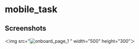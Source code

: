 # mobile_task


## Screenshots

＜img src="![onboard_page_1](https://user-images.githubusercontent.com/79331212/221601775-6bed66fe-9bdb-4cef-ab6f-b900a51eadf6.png)
" width="500" height="300"＞



